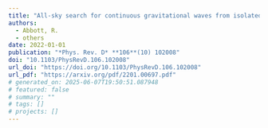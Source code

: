 ```yaml
---
title: "All-sky search for continuous gravitational waves from isolated neutron stars using Advanced LIGO and Advanced Virgo O3 data"
authors:
  - Abbott, R.
  - others
date: 2022-01-01
publication: "*Phys. Rev. D* **106**(10) 102008"
doi: "10.1103/PhysRevD.106.102008"
url_doi: "https://doi.org/10.1103/PhysRevD.106.102008"
url_pdf: "https://arxiv.org/pdf/2201.00697.pdf"
# generated_on: 2025-06-07T19:50:51.087948
# featured: false
# summary: ""
# tags: []
# projects: []
---
```

